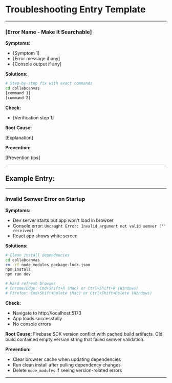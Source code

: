 # Troubleshooting Entry Template

<!-- Copy this format when adding to TROUBLESHOOTING.md -->

---

### [Error Name - Make It Searchable]

**Symptoms:** 
<!-- What you see - be specific with error messages -->
- [Symptom 1]
- [Error message if any]
- [Console output if any]

**Solutions:**
```bash
# Step-by-step fix with exact commands
cd collabcanvas
[command 1]
[command 2]
```

**Check:**
<!-- How to verify it's fixed -->
- [Verification step 1]

**Root Cause:**
<!-- Optional: Technical explanation of WHY this happens -->
[Explanation]

**Prevention:**
<!-- Optional: How to avoid this in the future -->
[Prevention tips]

---

## Example Entry:

---

### Invalid Semver Error on Startup

**Symptoms:** 
- Dev server starts but app won't load in browser
- Console error: `Uncaught Error: Invalid argument not valid semver ('' received)`
- React app shows white screen

**Solutions:**
```bash
# Clean install dependencies
cd collabcanvas
rm -rf node_modules package-lock.json
npm install
npm run dev

# Hard refresh browser
# Chrome/Edge: Cmd+Shift+R (Mac) or Ctrl+Shift+R (Windows)
# Firefox: Cmd+Shift+Delete (Mac) or Ctrl+Shift+Delete (Windows)
```

**Check:**
- Navigate to http://localhost:5173
- App loads successfully
- No console errors

**Root Cause:**
Firebase SDK version conflict with cached build artifacts. Old build contained empty version string that failed semver validation.

**Prevention:**
- Clear browser cache when updating dependencies
- Run clean install after pulling dependency changes
- Delete `node_modules` if seeing version-related errors

---

